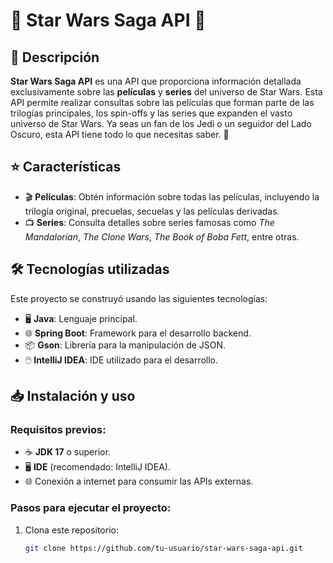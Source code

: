 # 🌌 Star Wars Saga API 🎥

## 🚀 Descripción

**Star Wars Saga API** es una API que proporciona información detallada exclusivamente sobre las **películas** y **series** del universo de Star Wars. Esta API permite realizar consultas sobre las películas que forman parte de las trilogías principales, los spin-offs y las series que expanden el vasto universo de Star Wars. Ya seas un fan de los Jedi o un seguidor del Lado Oscuro, esta API tiene todo lo que necesitas saber. 🌟

## ⭐ Características

- 🎬 **Películas**: Obtén información sobre todas las películas, incluyendo la trilogía original, precuelas, secuelas y las películas derivadas.
- 📺 **Series**: Consulta detalles sobre series famosas como *The Mandalorian*, *The Clone Wars*, *The Book of Boba Fett*, entre otras.

## 🛠️ Tecnologías utilizadas

Este proyecto se construyó usando las siguientes tecnologías:

- 🖥️ **Java**: Lenguaje principal.
- 🌐 **Spring Boot**: Framework para el desarrollo backend.
- 📦 **Gson**: Librería para la manipulación de JSON.
- 🖱️ **IntelliJ IDEA**: IDE utilizado para el desarrollo.
  
## 📥 Instalación y uso

### Requisitos previos:

- ☕ **JDK 17** o superior.
- 🖥️ **IDE** (recomendado: IntelliJ IDEA).
- 🌐 Conexión a internet para consumir las APIs externas.

### Pasos para ejecutar el proyecto:

1. Clona este repositorio:
   ```bash
   git clone https://github.com/tu-usuario/star-wars-saga-api.git
